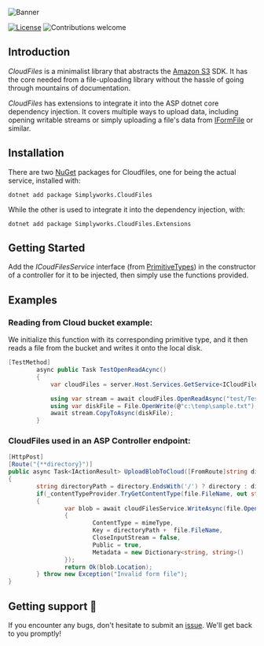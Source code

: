 ![Banner](https://i.imgur.com/8HvKfPq.png)



[![License](https://img.shields.io/badge/license-MIT-blue.svg)](https://opensource.org/licenses/MIT)  ![Contributions welcome](https://img.shields.io/badge/contributions-welcome-orange.svg)
## Introduction 
*CloudFiles* is a minimalist library that abstracts the [Amazon S3](https://aws.amazon.com/s3/) SDK. It has the core needed from a file-uploading library without the hassle of going through mountains of documentation.

*CloudFiles* has extensions to integrate it into the ASP dotnet core dependency injection. It covers multiple ways to upload data, including opening writable streams or simply uploading a file's data from [IFormFile](https://docs.microsoft.com/en-us/dotnet/api/microsoft.aspnetcore.http.iformfile?view=aspnetcore-3.1) or similar.

## Installation
There are two  [NuGet](https://www.nuget.org/packages/SimplyWorks.CloudFiles/) packages for Cloudfiles, one for being the actual service, installed with:

`dotnet add package Simplyworks.CloudFiles`

While the other is used to integrate it into the dependency injection, with:

`dotnet add package Simplyworks.CloudFiles.Extensions`

## Getting Started 

Add the *ICoudFilesService* interface (from [PrimitiveTypes](https://github.com/simplify9/primitivetypes)) in the constructor of a controller for it to be injected, then simply use the functions provided. 

## Examples

### Reading from Cloud bucket example:

We initialize this function with its corresponding primitive type, and it then reads a file from the bucket and writes it onto the local disk. 

``` C#
[TestMethod]
        async public Task TestOpenReadAcync()
        {
            var cloudFiles = server.Host.Services.GetService<ICloudFilesService>();

            using var stream = await cloudFiles.OpenReadAsync("test/TestWriteAcync.txt");
            using var diskFile = File.OpenWrite(@"c:\temp\sample.txt");
            await stream.CopyToAsync(diskFile);
        }
```
### CloudFiles used in an ASP Controller endpoint:

```C#
[HttpPost]
[Route("{**directory}")]
public async Task<IActionResult> UploadBlobToCloud([FromRoute]string directory, [FromForm]IFormFile file)
{
        string directoryPath = directory.EndsWith('/') ? directory : directory + '/';
        if(_contentTypeProvider.TryGetContentType(file.FileName, out string mimeType))
        {
                var blob = await cloudFilesService.WriteAsync(file.OpenReadStream(), new PrimitiveTypes.WriteFileSettings
                {
                        ContentType = mimeType,
                        Key = directoryPath +  file.FileName,
                        CloseInputStream = false,
                        Public = true,
                        Metadata = new Dictionary<string, string>()
                });
                return Ok(blob.Location);
        } throw new Exception("Invalid form file");
}
```

## Getting support 👷
If you encounter any bugs, don't hesitate to submit an [issue](https://github.com/simplify9/CloudFiles/issues). We'll get back to you promptly! 








